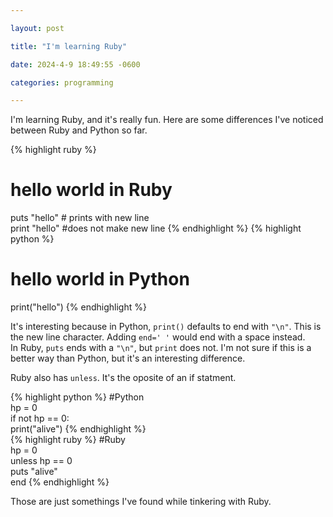 ```yaml
---

layout: post

title: "I'm learning Ruby"

date: 2024-4-9 18:49:55 -0600

categories: programming

---
```

I'm learning Ruby, and it's really fun. Here are some differences I've noticed between Ruby and Python so far.

{% highlight ruby %}
# hello world in Ruby   
puts "hello" # prints with new line   
print "hello" #does not make new line
{% endhighlight %}
{% highlight python %}
# hello world in Python   
print("hello")
{% endhighlight %}

It's interesting because in Python, `print()` defaults to end with `"\n"`. This is the new line character. Adding `end=' '` would end with a space instead.  
In Ruby, `puts` ends with a `"\n"`, but `print` does not. I'm not sure if this is a better way than Python, but it's an interesting difference.

Ruby also has `unless`. It's the oposite of an if statment.

  {% highlight python %}
  #Python     
  hp = 0     
  if not hp == 0:       
    print("alive") 
  {% endhighlight %}        
  {% highlight ruby %}
  #Ruby     
  hp = 0          
  unless hp == 0       
    puts "alive"     
  end
  {% endhighlight %}    

Those are just somethings I've found while tinkering with Ruby.
